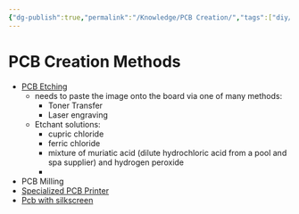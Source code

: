 ```yaml
---
{"dg-publish":true,"permalink":"/Knowledge/PCB Creation/","tags":["diy/material","electrical"]}
---
```



 

# PCB Creation Methods
- [PCB Etching](https://news.sparkfun.com/2116) 
	- needs to paste the image onto the board via one of many methods:
		- Toner Transfer
		- Laser engraving
	- Etchant solutions: 
		- cupric chloride
		- ferric chloride
		- mixture of muriatic acid (dilute hydrochloric acid from a pool and spa supplier) and hydrogen peroxide
		- 
- PCB Milling
- [Specialized PCB Printer](https://www.youtube.com/watch?v=8u4izLA-SCo) 
- [Pcb with silkscreen](https://hackaday.com/2025/04/07/fiber-laser-gives-diy-pcbs-a-professional-finish/) 